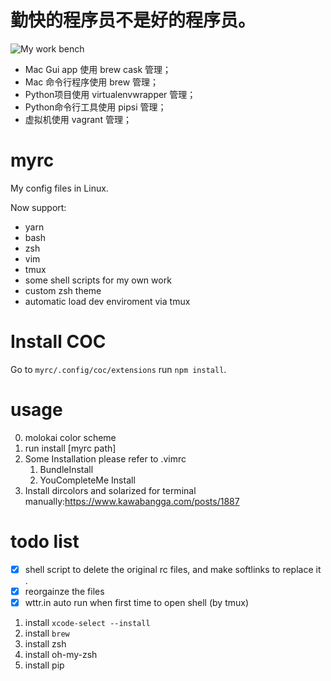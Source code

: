 # 勤快的程序员不是好的程序员。

![My work bench](./screenshoots/work-bench-20171109b.png)

- Mac Gui app 使用 brew cask 管理；
- Mac 命令行程序使用 brew 管理；
- Python项目使用 virtualenvwrapper 管理；
- Python命令行工具使用 pipsi 管理；
- 虚拟机使用 vagrant 管理；

# myrc

My config files in Linux.

Now support:

- yarn
- bash
- zsh
- vim
- tmux
- some shell scripts for my own work
- custom zsh theme
- automatic load dev enviroment via tmux

# Install COC

Go to `myrc/.config/coc/extensions` run `npm install`.


# usage

0. molokai color scheme
1. run install [myrc path]
2. Some Installation please refer to .vimrc
    1. BundleInstall
    2. YouCompleteMe Install
3. Install dircolors and solarized for terminal manually:https://www.kawabangga.com/posts/1887

# todo list

- [x] shell script to delete the original rc files, and make softlinks to replace it .
- [x] reorgainze the files
- [x] wttr.in auto run when first time to open shell (by tmux)

1. install `xcode-select --install`
2. install `brew`
3. install zsh
4. install oh-my-zsh
5. install pip
